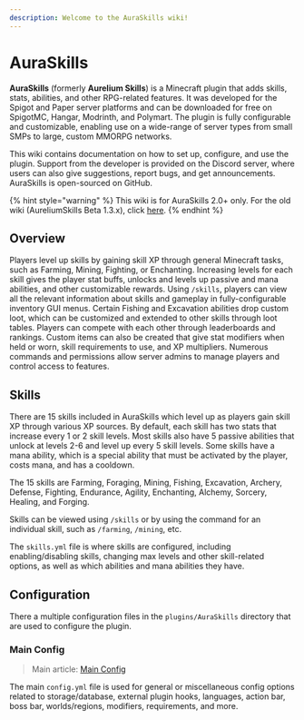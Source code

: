 ```yaml
---
description: Welcome to the AuraSkills wiki!
---
```


# AuraSkills

**AuraSkills** (formerly **Aurelium Skills**) is a Minecraft plugin that adds skills, stats, abilities, and other RPG-related features. It was developed for the Spigot and Paper server platforms and can be downloaded for free on SpigotMC, Hangar, Modrinth, and Polymart. The plugin is fully configurable and customizable, enabling use on a wide-range of server types from small SMPs to large, custom MMORPG networks.

This wiki contains documentation on how to set up, configure, and use the plugin. Support from the developer is provided on the Discord server, where users can also give suggestions, report bugs, and get announcements. AuraSkills is open-sourced on GitHub.

{% hint style="warning" %}
This wiki is for AuraSkills 2.0+ only. For the old wiki (AureliumSkills Beta 1.3.x), click [here](http://127.0.0.1:5000/o/-Mf1Cqap-T455k8cLLbf/s/-Mf1ApP15HhRtnWXpe0T/).
{% endhint %}

## Overview

Players level up skills by gaining skill XP through general Minecraft tasks, such as Farming, Mining, Fighting, or Enchanting. Increasing levels for each skill gives the player stat buffs, unlocks and levels up passive and mana abilities, and other customizable rewards. Using `/skills`, players can view all the relevant information about skills and gameplay in fully-configurable inventory GUI menus. Certain Fishing and Excavation abilities drop custom loot, which can be customized and extended to other skills through loot tables. Players can compete with each other through leaderboards and rankings. Custom items can also be created that give stat modifiers when held or worn, skill requirements to use, and XP multipliers. Numerous commands and permissions allow server admins to manage players and control access to features.

## Skills

There are 15 skills included in AuraSkills which level up as players gain skill XP through various XP sources. By default, each skill has two stats that increase every 1 or 2 skill levels. Most skills also have 5 passive abilities that unlock at levels 2-6 and level up every 5 skill levels. Some skills have a mana ability, which is a special ability that must be activated by the player, costs mana, and has a cooldown.

The 15 skills are Farming, Foraging, Mining, Fishing, Excavation, Archery, Defense, Fighting, Endurance, Agility, Enchanting, Alchemy, Sorcery, Healing, and Forging.

Skills can be viewed using `/skills` or by using the command for an individual skill, such as `/farming`, `/mining`, etc.

The `skills.yml` file is where skills are configured, including enabling/disabling skills, changing max levels and other skill-related options, as well as which abilities and mana abilities they have.

## Configuration

There a multiple configuration files in the `plugins/AuraSkills` directory that are used to configure the plugin.

### Main Config

> Main article: [Main Config](main-config.md)

The main `config.yml` file is used for general or miscellaneous config options related to storage/database, external plugin hooks, languages, action bar, boss bar, worlds/regions, modifiers, requirements, and more.

